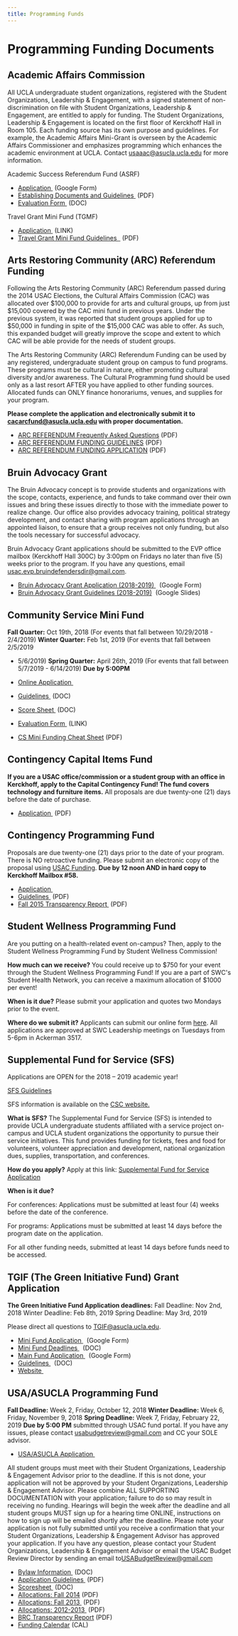```yaml
---
title: Programming Funds
---
```


# Programming Funding Documents

## Academic Affairs Commission

All UCLA undergraduate student organizations, registered with the
Student Organizations, Leadership & Engagement, with a signed statement
of non-discrimination on file with Student Organizations, Leadership &
Engagement, are entitled to apply for funding. The Student
Organizations, Leadership & Engagement is located on the first floor of
Kerckhoff Hall in Room 105. Each funding source has its own purpose and
guidelines. For example, the Academic Affairs Mini-Grant is overseen by
the Academic Affairs Commissioner and emphasizes programming which
enhances the academic environment at UCLA. Contact
<usaaac@asucla.ucla.edu> for more information.

Academic Success Referendum Fund (ASRF)

-   [Application ](https://goo.gl/forms/18K9OnyKSMaIMsXr2) (Google Form)
-   [Establishing Documents and
    Guidelines ](docs/asrf_guidelines.pdf) (PDF)
-   [Evaluation Form ](docs/Evaluation.doc) (DOC)

Travel Grant Mini Fund (TGMF)

-   [Application ](https://goo.gl/forms/RlwIq0Oj3Lxvon4n2) (LINK)
-   [Travel Grant Mini Fund Guidelines
     ](https://docs.google.com/document/d/1CKOtypss9l1ZKMVJUMa0fNJAhcDXQ1wyGjNOztj3ZqI/edit?usp=sharing) (PDF)

## Arts Restoring Community (ARC) Referendum Funding

Following the Arts Restoring Community (ARC) Referendum passed during
the 2014 USAC Elections, the Cultural Affairs Commission (CAC) was
allocated over $100,000 to provide for arts and cultural groups, up from
just $15,000 covered by the CAC mini fund in previous years. Under the
previous system, it was reported that student groups applied for up to
$50,000 in funding in spite of the $15,000 CAC was able to offer. As
such, this expanded budget will greatly improve the scope and extent to
which CAC will be able provide for the needs of student groups.

The Arts Restoring Community (ARC) Referendum Funding can be used by any
registered, undergraduate student group on campus to fund programs.
These programs must be cultural in nature, either promoting cultural
diversity and/or awareness. The Cultural Programming fund should be used
only as a last resort AFTER you have applied to other funding sources.
Allocated funds can ONLY finance honorariums, venues, and supplies for
your program.

**Please complete the application and electronically submit it to
<cacarcfund@asucla.ucla.edu> with proper documentation.**

-   [ARC REFERENDUM Frequently Asked
    Questions](docs/ARC%202019-2020%20FAQ.pdf) (PDF)
-   [ARC REFERENDUM FUNDING
    GUIDELINES](docs/ARC%202019-2020%20Guidelines.pdf) (PDF)
-   [ARC REFERENDUM FUNDING
    APPLICATION](docs/ARC%202019-2020%20Application.pdf) (PDF)

## Bruin Advocacy Grant

The Bruin Advocacy concept is to provide students and organizations with
the scope, contacts, experience, and funds to take command over their
own issues and bring these issues directly to those with the immediate
power to realize change. Our office also provides advocacy training,
political strategy development, and contact sharing with program
applications through an appointed liaison, to ensure that a group
receives not only funding, but also the tools necessary for successful
advocacy.

Bruin Advocacy Grant applications should be submitted to the EVP office
mailbox (Kerckhoff Hall 300C) by 3:00pm on Fridays no later than five
(5) weeks prior to the program. If you have any questions, email
<usac.evp.bruindefendersdir@gmail.com>.

-   [Bruin Advocacy Grant Application
    (2018-2019) ](https://goo.gl/forms/qeHtpO6W66jVGIVq2)  (Google Form)
-   [Bruin Advocacy Grant Guidelines
    (2018-2019)](https://tinyurl.com/BAGuidelines)  (Google Slides)

## Community Service Mini Fund

**Fall Quarter:** Oct 19th, 2018 (For events that fall between
10/29/2018 - 2/4/2019)
**Winter Quarter:** Feb 1st, 2019 (For events that fall between 2/5/2019
- 5/6/2019)
**Spring Quarter:** April 26th, 2019 (For events that fall between
5/7/2019 - 6/14/2019)
**Due by 5:00PM**

-   [Online
    Application ](https://www.usacfunds.ucla.edu/fundapp/csmini/) 
-   [Guidelines ](docs/funding_guidelines_csmini.doc) (DOC)
-   [Score Sheet ](docs/CS_Mini_Fund_Score_Sheet.doc) (DOC)
-   [Evaluation
    Form ](https://docs.google.com/forms/d/e/1FAIpQLSdcQsIpbMtay9XBDjcUsVad5_cDpaKgTkONGxB6UI9lxq1u4A/viewform) (LINK)
-   [CS Mini Funding Cheat
    Sheet](docs/CS%20Mini%20Funding%20Cheat%20Sheet%2017-18.pdf) (PDF)

## Contingency Capital Items Fund

**If you are a USAC office/commission or a student group with an office
in Kerckhoff, apply to the Capital Contingency Fund! The fund covers
technology and furniture items.** All proposals are due twenty-one (21)
days before the date of purchase.

-   [Application ](Capital%20Contingency%20Application%202019.pdf) (PDF)

## Contingency Programming Fund

Proposals are due twenty-one (21) days prior to the date of your
program. There is NO retroactive funding. Please submit an electronic
copy of the proposal using [USAC
Funding](https://www.usacfunds.ucla.edu/fundapp/contingency/).
**Due by 12 noon AND in hard copy to Kerckhoff Mailbox \#58.**

-   [Application ](https://www.usacfunds.ucla.edu/fundapp/contingency/) 
-   [Guidelines ](https://usac.ucla.edu/funding/docs/Finance%20Committee%20Guidelines%202019-2020.pdf) (PDF)
-   [Fall 2015 Transparency
    Report ](/funding/docs/Fall%20Transparency%20Report.pdf) (PDF)

## Student Wellness Programming Fund

Are you putting on a health-related event on-campus? Then, apply to the
Student Wellness Programming Fund by Student Wellness Commission!

**How much can we receive?** You could receive up to $750 for your event
through the Student Wellness Programming Fund! If you are a part of
SWC's Student Health Network, you can receive a maximum allocation of
$1000 per event!

**When is it due?** Please submit your application and quotes two
Mondays prior to the event.

**Where do we submit it?** Applicants can submit our online form
[here](https://docs.google.com/forms/d/e/1FAIpQLSce4vwNF4drxrGp9Ks8OzKwBb716E-y4XNH2OTwVVVKZKMsxg/viewform?usp=sf_link).
All applications are approved at SWC Leadership meetings on Tuesdays
from 5-6pm in Ackerman 3517.

## Supplemental Fund for Service (SFS)

Applications are OPEN for the 2018 – 2019 academic year!

[SFS
Guidelines](https://docs.google.com/document/d/1x49XXs0TZlcSHa9cVwGK8gJxhEhRyjutXDOIIVvZEII/edit?usp=sharing)

SFS information is available on the [CSC
website.](http://uclacsc.org/sfs/)

**What is SFS?** The Supplemental Fund for Service (SFS) is intended to
provide UCLA undergraduate students affiliated with a service project
on-campus and UCLA student organizations the opportunity to pursue their
service initiatives. This fund provides funding for tickets, fees and
food for volunteers, volunteer appreciation and development, national
organization dues, supplies, transportation, and conferences.

**How do you apply?** Apply at this link: [Supplemental Fund for Service
Application](https://docs.google.com/document/d/1_-epDWMmKbRfGkGf1H7xphEjvghWHUYXIXKU3ZTlloY/edit)

**When is it due?**

For conferences: Applications must be submitted at least four (4) weeks
before the date of the conference.

For programs: Applications must be submitted at least 14 days before the
program date on the application.

For all other funding needs, submitted at least 14 days before funds
need to be accessed.

## TGIF (The Green Initiative Fund) Grant Application

**The Green Initiative Fund Application deadlines:**
Fall Deadline: Nov 2nd, 2018
Winter Deadline: Feb 8th, 2019
Spring Deadline: May 3rd, 2019

Please direct all questions to <TGIF@asucla.ucla.edu>.

-   [Mini Fund
    Application ](https://docs.google.com/forms/d/e/1FAIpQLSfvQRaZknYbwziYV9np8kKV0sYoFdwYsKvtLX_Rb-IfasuP7g/viewform)
     (Google Form)
-   [Mini Fund
    Deadlines ](https://docs.google.com/document/d/1_2aw4XpvE1GS9OhYoARo-nSph4omfy31mwDeZ4wWPSE/edit)
     (DOC)
-   [Main Fund
    Application ](https://docs.google.com/forms/d/e/1FAIpQLSf8zmgmuzwLdBvHxZEV5_H5yjzQYv6RlcRM_LaEKsZMjvaqsQ/viewform)
     (Google Form)
-   [Guidelines ](http://tgif.ucla.edu/docs/tgif_guide.doc)  (DOC)
-   [Website ](http://tgif.ucla.edu/)  

## USA/ASUCLA Programming Fund

**Fall Deadline:** Week 2, Friday, October 12, 2018
**Winter Deadline:** Week 6, Friday, November 9, 2018
**Spring Deadline:** Week 7, Friday, February 22, 2019
**Due by 5:00 PM** submitted through USAC fund portal.
If you have any issues, please contact
[usabudgetreview@gmail.com](usabudgetreview@gmail.com) and CC your SOLE
advisor.

-   [USA/ASUCLA
    Application ](https://www.usacfunds.ucla.edu/fundapp/bod/) 

All student groups must meet with their Student Organizations,
Leadership & Engagement Advisor prior to the deadline. If this is not
done, your application will not be approved by your Student
Organizations, Leadership & Engagement Advisor. Please combine ALL
SUPPORTING DOCUMENTATION with your application; failure to do so may
result in receiving no funding. Hearings will begin the week after the
deadline and all student groups MUST sign up for a hearing time ONLINE,
instructions on how to sign up will be emailed shortly after the
deadline. Please note your application is not fully submitted until you
receive a confirmation that your Student Organizations, Leadership &
Engagement Advisor has approved your application. If you have any
question, please contact your Student Organizations, Leadership &
Engagement Advisor or email the USAC Budget Review Director by sending
an email to<USABudgetReview@gmail.com>



-   [Bylaw Information ](docs/funding_guidelines_programming.doc) (DOC)
-   [Application
    Guidelines ](docs/BOD%20Guideline%20Sheet%20Revised.pdf) (PDF)
-   [Scoresheet ](docs/bod_sc.pdf) (DOC)
-   [Allocations: Fall
    2014](docs/USA_BOD%20Allocations%20-%20Fall%202014-2015.pdf) (PDF)
-   [Allocations: Fall 2013 ](docs/fall%202013%20bod.pdf) (PDF)
-   [Allocations:
    2012-2013 ](docs/previous_allocations2012-2013.pdf) (PDF)
-   [BRC Transparency
    Report](docs/BRC%20Transparency%20Report%202016-2017.pdf) (PDF)
-   [Funding
    Calendar](https://www.google.com/calendar/embed?src=p04crgludhg3144aiat7k300hs%40group.calendar.google.com&ctz=America/Los_Angeles)
    (CAL)
